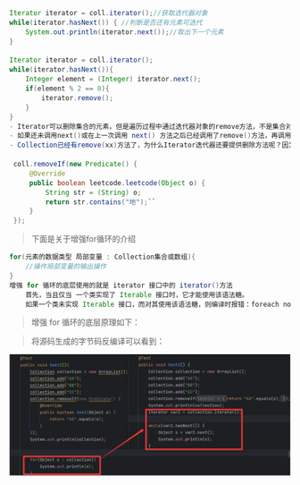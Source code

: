 ```java
Iterator iterator = coll.iterator();//获取迭代器对象
while(iterator.hasNext()) { //判断是否还有元素可迭代
    System.out.println(iterator.next());//取出下一个元素
}

Iterator iterator = coll.iterator();
while(iterator.hasNext()){
    Integer element = (Integer) iterator.next();
    if(element % 2 == 0){
        iterator.remove();
    }
}
- Iterator可以删除集合的元素，但是遍历过程中通过迭代器对象的remove方法，不是集合对象的remove方法。
- 如果还未调用next()或在上一次调用 next() 方法之后已经调用了remove()方法，再调用remove()都会报 IllegalStateException。
- Collection已经有remove(xx)方法了，为什么Iterator迭代器还要提供删除方法呢？因为迭代器的remove()可以按指定的条件进行删除。

 coll.removeIf(new Predicate() {
     @Override
     public boolean leetcode.leetcode(Object o) {
         String str = (String) o;
         return str.contains("地");``
     }
 });
```

> 下面是关于增强for循环的介绍

```java
for(元素的数据类型 局部变量 : Collection集合或数组){ 
  	//操作局部变量的输出操作
}
增强 for 循环的底层使用的就是 iterator 接口中的 iterator()方法
    首先，当且仅当 一个类实现了 Iterable 接口时，它才能使用该语法糖。
    如果一个类未实现 Iterable 接口，而对其使用该语法糖，则编译时报错：foreach not applicable to type 'java.lang.String'
```

> 增强 for 循环的底层原理如下：

> 将源码生成的字节码反编译可以看到：

![image-20240930131821433](0204-Iterator常用方法分析-1.8.assets/image-20240930131821433.png)
